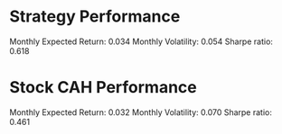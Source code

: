 # Strategy Performance
Monthly Expected Return: 0.034
Monthly Volatility: 0.054
Sharpe ratio: 0.618
# Stock CAH Performance
Monthly Expected Return: 0.032
Monthly Volatility: 0.070
Sharpe ratio: 0.461
